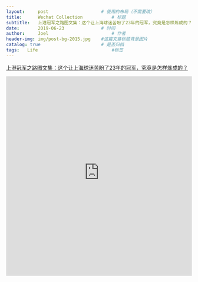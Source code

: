 ```yaml
---
layout:     post   				    # 使用的布局（不需要改）
title:      Wechat Collection			# 标题 
subtitle:   上港冠军之路图文集：这个让上海球迷苦盼了23年的冠军，究竟是怎样炼成的？   #副标题
date:       2019-06-23 				# 时间
author:     Joel 						# 作者
header-img: img/post-bg-2015.jpg 	#这篇文章标题背景图片
catalog: true 						# 是否归档
tags:	Life							#标签
---
```

<a href="https://www.shobserver.com/toutiao/html/115104.html?group_id=6621114274582364680&app=">上港冠军之路图文集：这个让上海球迷苦盼了23年的冠军，究竟是怎样炼成的？</a>

<embed width="100%" height="540px" name="plugin" id="plugin" src="https://raw.githubusercontent.com/JoelPub/joelpub.github.io/master/img/blog/Y.pdf" type="application/pdf" internalinstanceid="9">
